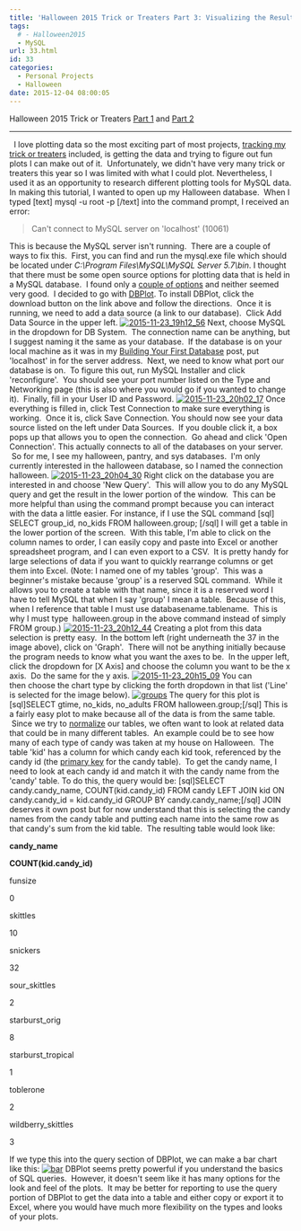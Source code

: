 ```yaml
---
title: 'Halloween 2015 Trick or Treaters Part 3: Visualizing the Results'
tags:
  # - Halloween2015
  - MySQL
url: 33.html
id: 33
categories:
  - Personal Projects
  - Halloween
date: 2015-12-04 08:00:05
---
```


Halloween 2015 Trick or Treaters [Part 1](http://www.techtrek.io/index.php/2015/11/05/halloween-2015-trick-or-treaters-part-1-mysql-database/) and [Part 2](http://www.techtrek.io/index.php/2015/11/24/halloween-2015-trick-or-treaters-part-2-gui-design/)

* * *

  I love plotting data so the most exciting part of most projects, [tracking my trick or treaters](http://www.techtrek.io/index.php/2015/11/24/halloween-2015-trick-or-treaters-part-2-gui-design/) included, is getting the data and trying to figure out fun plots I can make out of it.  Unfortunately, we didn't have very many trick or treaters this year so I was limited with what I could plot. Nevertheless, I used it as an opportunity to research different plotting tools for MySQL data. In making this tutorial, I wanted to open up my Halloween database.  When I typed \[text\] mysql -u root -p \[/text\] into the command prompt, I received an error:

> Can't connect to MySQL server on 'localhost' (10061)

This is because the MySQL server isn't running.  There are a couple of ways to fix this.  First, you can find and run the mysql.exe file which should be located under _C:\\Program Files\\MySQL\\MySQL Server 5.7\\bin_. I thought that there must be some open source options for plotting data that is held in a MySQL database.  I found only a [couple of options](http://www.sqldashboards.com/) and neither seemed very good.  I decided to go with [DBPlot](http://sourceforge.net/projects/dbplot/). To install DBPlot, click the download button on the link above and follow the directions.  Once it is running, we need to add a data source (a link to our database).  Click Add Data Source in the upper left. [![2015-11-23_19h12_56](/wp-content/uploads/2015/11/2015-11-23_19h12_56.png)](/wp-content/uploads/2015/11/2015-11-23_19h12_56.png) Next, choose MySQL in the dropdown for DB System.  The connection name can be anything, but I suggest naming it the same as your database.  If the database is on your local machine as it was in my [Building Your First Database](http://www.techtrek.io/index.php/2015/11/13/building-your-first-database/) post, put 'localhost' in for the server address.  Next, we need to know what port our database is on.  To figure this out, run MySQL Installer and click 'reconfigure'.  You should see your port number listed on the Type and Networking page (this is also where you would go if you wanted to change it).  Finally, fill in your User ID and Password. [![2015-11-23_20h02_17](/wp-content/uploads/2015/11/2015-11-23_20h02_17.png)](/wp-content/uploads/2015/11/2015-11-23_20h02_17.png) Once everything is filled in, click Test Connection to make sure everything is working.  Once it is, click Save Connection. You should now see your data source listed on the left under Data Sources.  If you double click it, a box pops up that allows you to open the connection.  Go ahead and click 'Open Connection'. This actually connects to all of the databases on your server.  So for me, I see my halloween, pantry, and sys databases.  I'm only currently interested in the halloween database, so I named the connection halloween. [![2015-11-23_20h04_30](/wp-content/uploads/2015/11/2015-11-23_20h04_30.png)](/wp-content/uploads/2015/11/2015-11-23_20h04_30.png) Right click on the database you are interested in and choose 'New Query'.  This will allow you to do any MySQL query and get the result in the lower portion of the window.  This can be more helpful than using the command prompt because you can interact with the data a little easier. For instance, if I use the SQL command \[sql\] SELECT group\_id, no\_kids FROM halloween.group; \[/sql\] I will get a table in the lower portion of the screen.  With this table, I'm able to click on the column names to order, I can easily copy and paste into Excel or another spreadsheet program, and I can even export to a CSV.  It is pretty handy for large selections of data if you want to quickly rearrange columns or get them into Excel. (Note: I named one of my tables 'group'.  This was a beginner's mistake because 'group' is a reserved SQL command.  While it allows you to create a table with that name, since it is a reserved word I have to tell MySQL that when I say 'group' I mean a table.  Because of this, when I reference that table I must use databasename.tablename.  This is why I must type  halloween.group in the above command instead of simply FROM group.) [![2015-11-23_20h12_44](/wp-content/uploads/2015/11/2015-11-23_20h12_44.png)](/wp-content/uploads/2015/11/2015-11-23_20h12_44.png) Creating a plot from this data selection is pretty easy.  In the bottom left (right underneath the 37 in the image above), click on 'Graph'.  There will not be anything initially because the program needs to know what you want the axes to be.  In the upper left, click the dropdown for \[X Axis\] and choose the column you want to be the x axis.  Do the same for the y axis. [![2015-11-23_20h15_09](/wp-content/uploads/2015/11/2015-11-23_20h15_09.png)](/wp-content/uploads/2015/11/2015-11-23_20h15_09.png) You can then choose the chart type by clicking the forth dropdown in that list ('Line' is selected for the image below). [![groups](/wp-content/uploads/2015/11/groups-1024x523.jpg)](/wp-content/uploads/2015/11/groups.jpg) The query for this plot is \[sql\]SELECT gtime, no\_kids, no\_adults FROM halloween.group;\[/sql\] This is a fairly easy plot to make because all of the data is from the same table.  Since we try to [normalize](http://www.techtrek.io/index.php/2015/11/10/normalization/) our tables, we often want to look at related data that could be in many different tables.  An example could be to see how many of each type of candy was taken at my house on Halloween.  The table 'kid' has a column for which candy each kid took, referenced by the candy id (the [primary key](http://www.techtrek.io/index.php/2015/11/06/primary-keys/) for the candy table).  To get the candy name, I need to look at each candy id and match it with the candy name from the 'candy' table. To do this, the query would be: \[sql\]SELECT candy.candy\_name, COUNT(kid.candy\_id) FROM candy LEFT JOIN kid ON candy.candy\_id = kid.candy\_id GROUP BY candy.candy_name;\[/sql\] JOIN deserves it own post but for now understand that this is selecting the candy names from the candy table and putting each name into the same row as that candy's sum from the kid table.  The resulting table would look like:

**candy_name**

**COUNT(kid.candy_id)**

funsize

0

skittles

10

snickers

32

sour_skittles

2

starburst_orig

8

starburst_tropical

1

toblerone

2

wildberry_skittles

3

If we type this into the query section of DBPlot, we can make a bar chart like this: [![bar](/wp-content/uploads/2015/11/bar-1024x523.jpg)](/wp-content/uploads/2015/11/bar.jpg) DBPlot seems pretty powerful if you understand the basics of SQL queries.  However, it doesn't seem like it has many options for the look and feel of the plots.  It may be better for reporting to use the query portion of DBPlot to get the data into a table and either copy or export it to Excel, where you would have much more flexibility on the types and looks of your plots.